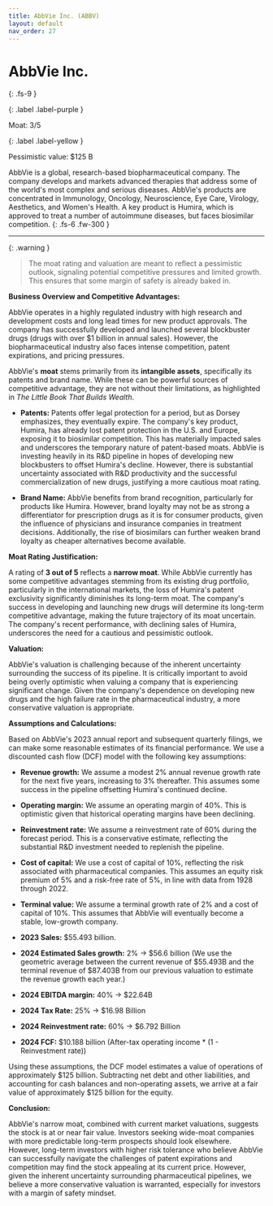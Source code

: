 ```yaml
---
title: AbbVie Inc. (ABBV)
layout: default
nav_order: 27
---
```


# AbbVie Inc.
{: .fs-9 }

{: .label .label-purple }

Moat: 3/5

{: .label .label-yellow }

Pessimistic value: $125 B

AbbVie is a global, research-based biopharmaceutical company.  The company develops and markets advanced therapies that address some of the world's most complex and serious diseases. AbbVie's products are concentrated in Immunology, Oncology, Neuroscience, Eye Care, Virology, Aesthetics, and Women's Health.  A key product is Humira, which is approved to treat a number of autoimmune diseases, but faces biosimilar competition.
{: .fs-6 .fw-300 }

---

{: .warning } 
>The moat rating and valuation are meant to reflect a pessimistic outlook, signaling potential competitive pressures and limited growth. This ensures that some margin of safety is already baked in.

**Business Overview and Competitive Advantages:**

AbbVie operates in a highly regulated industry with high research and development costs and long lead times for new product approvals. The company has successfully developed and launched several blockbuster drugs (drugs with over $1 billion in annual sales). However, the biopharmaceutical industry also faces intense competition, patent expirations, and pricing pressures.

AbbVie's **moat** stems primarily from its **intangible assets**, specifically its patents and brand name. While these can be powerful sources of competitive advantage, they are not without their limitations, as highlighted in *The Little Book That Builds Wealth*.

* **Patents:**  Patents offer legal protection for a period, but as Dorsey emphasizes, they eventually expire.  The company's key product, Humira, has already lost patent protection in the U.S. and Europe, exposing it to biosimilar competition. This has materially impacted sales and underscores the temporary nature of patent-based moats. AbbVie is investing heavily in its R&D pipeline in hopes of developing new blockbusters to offset Humira's decline. However, there is substantial uncertainty associated with R&D productivity and the successful commercialization of new drugs, justifying a more cautious moat rating.

* **Brand Name:** AbbVie benefits from brand recognition, particularly for products like Humira. However, brand loyalty may not be as strong a differentiator for prescription drugs as it is for consumer products, given the influence of physicians and insurance companies in treatment decisions. Additionally, the rise of biosimilars can further weaken brand loyalty as cheaper alternatives become available.

**Moat Rating Justification:**

A rating of **3 out of 5** reflects a **narrow moat**.  While AbbVie currently has some competitive advantages stemming from its existing drug portfolio, particularly in the international markets, the loss of Humira's patent exclusivity significantly diminishes its long-term moat. The company's success in developing and launching new drugs will determine its long-term competitive advantage, making the future trajectory of its moat uncertain. The company's recent performance, with declining sales of Humira, underscores the need for a cautious and pessimistic outlook.

**Valuation:**

AbbVie's valuation is challenging because of the inherent uncertainty surrounding the success of its pipeline.  It is critically important to avoid being overly optimistic when valuing a company that is experiencing significant change. Given the company's dependence on developing new drugs and the high failure rate in the pharmaceutical industry, a more conservative valuation is appropriate.

**Assumptions and Calculations:**

Based on AbbVie's 2023 annual report and subsequent quarterly filings, we can make some reasonable estimates of its financial performance. We use a discounted cash flow (DCF) model with the following key assumptions:

* **Revenue growth:** We assume a modest 2% annual revenue growth rate for the next five years, increasing to 3% thereafter.  This assumes some success in the pipeline offsetting Humira's continued decline.
* **Operating margin:** We assume an operating margin of 40%. This is optimistic given that historical operating margins have been declining.
* **Reinvestment rate:** We assume a reinvestment rate of 60% during the forecast period. This is a conservative estimate, reflecting the substantial R&D investment needed to replenish the pipeline.
* **Cost of capital:**  We use a cost of capital of 10%, reflecting the risk associated with pharmaceutical companies. This assumes an equity risk premium of 5% and a risk-free rate of 5%, in line with data from 1928 through 2022.
* **Terminal value:** We assume a terminal growth rate of 2% and a cost of capital of 10%. This assumes that AbbVie will eventually become a stable, low-growth company.

* **2023 Sales:** $55.493 billion.
* **2024 Estimated Sales growth:** 2% -> $56.6 billion (We use the geometric average between the current revenue of $55.493B and the terminal revenue of $87.403B from our previous valuation to estimate the revenue growth each year.)
* **2024 EBITDA margin:** 40% -> $22.64B
* **2024 Tax Rate:** 25% -> $16.98 Billion
* **2024 Reinvestment rate:** 60% ->  $6.792 Billion
* **2024 FCF:** $10.188 billion (After-tax operating income \* (1 - Reinvestment rate))

Using these assumptions, the DCF model estimates a value of operations of approximately $125 billion. Subtracting net debt and other liabilities, and accounting for cash balances and non-operating assets, we arrive at a fair value of approximately $125 billion for the equity.

**Conclusion:**

AbbVie's narrow moat, combined with current market valuations, suggests the stock is at or near fair value.  Investors seeking wide-moat companies with more predictable long-term prospects should look elsewhere.  However, long-term investors with higher risk tolerance who believe AbbVie can successfully navigate the challenges of patent expirations and competition may find the stock appealing at its current price.  However, given the inherent uncertainty surrounding pharmaceutical pipelines, we believe a more conservative valuation is warranted, especially for investors with a margin of safety mindset.
